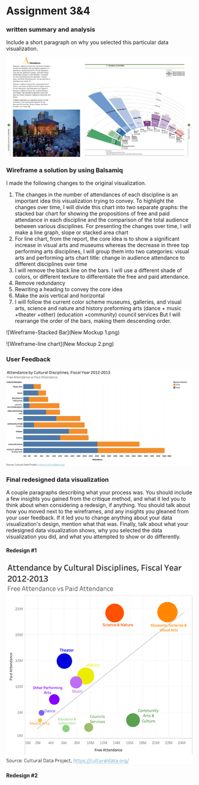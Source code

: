 # Assignment 3&4



### written summary and analysis

Include a short paragraph on why you selected this particular data visualization.

![Original Data Visualization](original.png)

### Wireframe a solution by using Balsamiq

I made the following changes to the original visualization.
1. The changes in the number of attendances of each discipline is an important idea this visualization trying to convey. To highlight the changes over time, I will divide this chart into two separate graphs: the stacked bar chart for showing the propositions of free and paid attendance in each discipline and the comparison of the total audience between various disciplines. For presenting the changes over time, I will make a line graph, slope or stacked area chart
2. For line chart, from the report, the core idea is to show a significant increase in visual arts and museums whereas the decrease in three top performing arts disciplines, I will group them into two categories: visual arts and performing arts
chart title: change in audience attendance to different disciplines over time
3. I will remove the black line on the bars. I will use a different shade of colors, or different texture to differentiate the free and paid attendance.
4. Remove redundancy
5. Rewriting a heading to convey the core idea
6. Make the axis vertical and horizontal
7. I will follow the current color scheme
museums, galleries, and visual arts, science and nature and history
preforming arts (dance + music +theater +other)
(education +community)
council services
But I will rearrange the order of the bars, making them descending order.



![Wireframe-Stacked Bar](New Mockup 1.png)




![Wireframe-line chart](New Mockup 2.png)






### User Feedback


![Final redesign-stacked bar chart](graph1HW4.png)

### Final redesigned data visualization

A couple paragraphs describing what your process was.  You should include a few insights you gained from the critique method, and what it led you to think about when considering a redesign, if anything.  You should talk about how you moved next to the wireframes, and any insights you gleaned from your user feedback.  If it led you to change anything about your data visualization's design, mention what that was.  Finally, talk about what your redesigned data visualization shows, why you selected the data visualization you did, and what you attempted to show or do differently. 


#### Redesign #1

<img src="graph0HW4.png" width="650" />

#### Redesign #2

